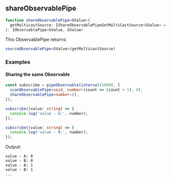 ## shareObservablePipe

```ts
function shareObservablePipe<GValue>(
  getMulticastSource: IShareObservablePipeGetMultiCastSource<GValue> = createMulticastSource,
): IObservablePipe<GValue, GValue>
```


This ObservablePipe returns:

```ts
sourceObservablePipe<GValue>(getMulticastSource)
```

### Examples

#### Sharing the same Observable

```ts
const subscribe = pipeObservable(interval(1000), [
  scanObservablePipe<void, number>(count => (count + 1), 0),
  shareObservablePipe<number>(),
]);

subscribe((value: string) => {
  console.log('value - A:', number);
});

subscribe((value: string) => {
  console.log('value - B:', number);
});
```

Output:

```text
value - A: 0
value - B: 0
value - A: 1
value - B: 1
...
```


